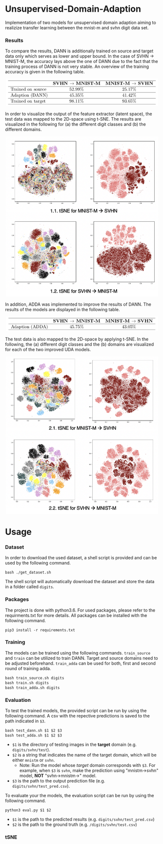# Unsupervised-Domain-Adaption
Implementation of two models for unsupervised domain adaption aiming to realizize  transfer learning between the mnist-m and svhn digit data set.

### Results
To compare the results, DANN is additionally trained on source and target data only which serves as lower and upper bound. In the case of SVHN → MNIST-M, the accuracy lays above the one of DANN due to the fact that the training process of DANN is not very stable. An overview of the training accuracy is given in the following table.

<p align="center">
<img src="/Results/acc_dann.png" width="500" alt="DANN accuracy"/>
</p>

In order to visualize the output of the feature extractor (latent space), the test data was mapped to the 2D-space using t-SNE. The results are visualized in the following for (a) the different digit classes and (b) the different domains.

<p align="center">
<img src="/Results/DANN.png" width="500" alt="tSNE DANN"/>
</p>

In addition, ADDA was implemented to improve the results of DANN. The results of the models are displayed in the following table.

<p align="center">
<img src="/Results/acc_adda.png" width="500" alt="ADDA accuracy"/>
</p>

The test data is also mapped to the 2D-space by applying t-SNE. In the following, the (a) different digit classes and the (b) domains are visualized for each of the two improved UDA models.

<p align="center">
<img src="/Results/ADDA.png" width="500" alt="tSNE ADDA"/>
</p>

# Usage

### Dataset
In order to download the used dataset, a shell script is provided and can be used by the following command.

    bash ./get_dataset.sh
    
The shell script will automatically download the dataset and store the data in a folder called `digits`. 

### Packages
The project is done with python3.6. For used packages, please refer to the requirments.txt for more details. All packages can be installed with the following command.

    pip3 install -r requirements.txt
    
### Training
The models can be trained using the following commands. `train_source` and `train` can be utilized to train DANN. Target and source domains need to be adjusted beforehand. `train_adda` can be used for both, first and second round of training adda.

    bash train_source.sh digits
    bash train.sh digits
    bash train_adda.sh digits

### Evaluation
To test the trained models, the provided script can be run by using the following command. A csv with the repective predictions is saved to the path indicated in `$3`.

    bash test_dann.sh $1 $2 $3
    bash test_adda.sh $1 $2 $3

-   `$1` is the directory of testing images in the **target** domain (e.g. `digits/svhn/test`).
-   `$2` is a string that indicates the name of the target domain, which will be either `mnistm` or `svhn`. 
	- Note: Run the model whose *target* domain corresponds with `$3`. For example, when `$3` is `svhn`, make the prediction using "mnistm→svhn" model, **NOT** "svhn→mnistm→" model.
-   `$3` is the path to the output prediction file (e.g. `digits/svhn/test_pred.csv`).

To evaluate your the models, the evaluation script can be run by using the following command.

    python3 eval.py $1 $2

 - `$1` is the path to the predicted results (e.g. `digits/svhn/test_pred.csv`)
 - `$2` is the path to the ground truth (e.g. `/digits/svhn/test.csv`)

### tSNE

